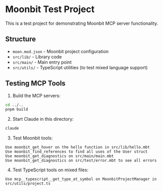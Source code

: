 # Moonbit Test Project

This is a test project for demonstrating Moonbit MCP server functionality.

## Structure

- `moon.mod.json` - Moonbit project configuration
- `src/lib/` - Library code
- `src/main/` - Main entry point
- `src/utils/` - TypeScript utilities (to test mixed language support)

## Testing MCP Tools

1. Build the MCP servers:
```bash
cd ../..
pnpm build
```

2. Start Claude in this directory:
```bash
claude
```

3. Test Moonbit tools:
```
Use moonbit_get_hover on the hello function in src/lib/hello.mbt
Use moonbit_find_references to find all uses of the User struct
Use moonbit_get_diagnostics on src/main/main.mbt
Use moonbit_get_diagnostics on src/test/error.mbt to see all errors
```

4. Test TypeScript tools on mixed files:
```
Use mcp__typescript__get_type_at_symbol on MoonbitProjectManager in src/utils/project.ts
```